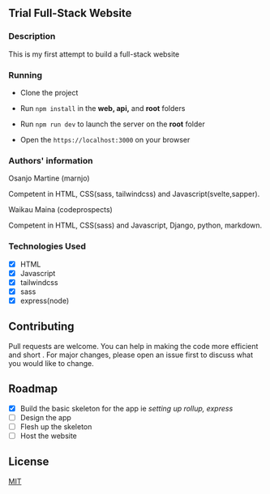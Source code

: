 ## Trial Full-Stack Website

### Description

This is my first attempt to build a full-stack website

### Running
- Clone the project

- Run `npm install` in the **web, api,** and **root** folders

- Run `npm run dev` to launch the server on the **root** folder

- Open the `https://localhost:3000` on your browser


### Authors' information

 Osanjo Martine (marnjo)

 Competent in HTML, CSS(sass, tailwindcss) and Javascript(svelte,sapper).
 
 Waikau Maina (codeprospects)
 
Competent in HTML, CSS(sass)  and Javascript, Django, python, markdown.

### Technologies Used
- [x] HTML
- [x] Javascript
- [x] tailwindcss
- [x] sass
- [x] express(node)

## Contributing
Pull requests are welcome. You can help in making the code more efficient and short . For major changes, please open an issue first to discuss what you would like to change.

## Roadmap
- [x] Build the basic skeleton for the app ie *setting up rollup, express*
- [ ] Design the app
- [ ] Flesh up the skeleton
- [ ] Host the website

## License
[MIT](https://choosealicense.com/licenses/mit/)
